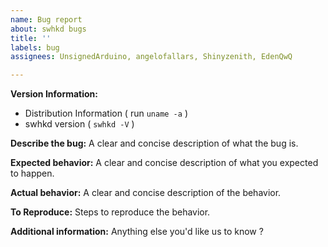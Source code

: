 ```yaml
---
name: Bug report
about: swhkd bugs
title: ''
labels: bug
assignees: UnsignedArduino, angelofallars, Shinyzenith, EdenQwQ

---
```


**Version Information:**
 - Distribution Information ( run `uname -a` )
 - swhkd version ( `swhkd -V` )

**Describe the bug:**
A clear and concise description of what the bug is.

**Expected behavior:**
A clear and concise description of what you expected to happen.

**Actual behavior:**
A clear and concise description of the behavior.

**To Reproduce:**
Steps to reproduce the behavior.

**Additional information:**
Anything else you'd like us to know ?
